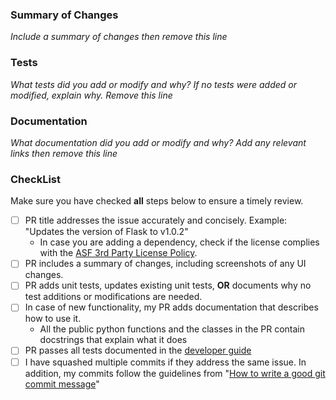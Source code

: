 ### Summary of Changes

_Include a summary of changes then remove this line_

### Tests

_What tests did you add or modify and why? If no tests were added or modified, explain why. Remove this line_

### Documentation

_What documentation did you add or modify and why? Add any relevant links then remove this line_

### CheckList
Make sure you have checked **all** steps below to ensure a timely review.
- [ ] PR title addresses the issue accurately and concisely. Example: "Updates the version of Flask to v1.0.2"
    - In case you are adding a dependency, check if the license complies with the [ASF 3rd Party License Policy](https://www.apache.org/legal/resolved.html#category-x).
- [ ] PR includes a summary of changes, including screenshots of any UI changes. 
- [ ] PR adds unit tests, updates existing unit tests, __OR__ documents why no test additions or modifications are needed.
- [ ] In case of new functionality, my PR adds documentation that describes how to use it.
    - All the public python functions and the classes in the PR contain docstrings that explain what it does
- [ ] PR passes all tests documented in the [developer guide](https://github.com/lyft/amundsenfrontendlibrary/blob/master/docs/developer_guide.md#testing)
- [ ] I have squashed multiple commits if they address the same issue. In addition, my commits follow the guidelines from "[How to write a good git commit message](http://chris.beams.io/posts/git-commit/)"
